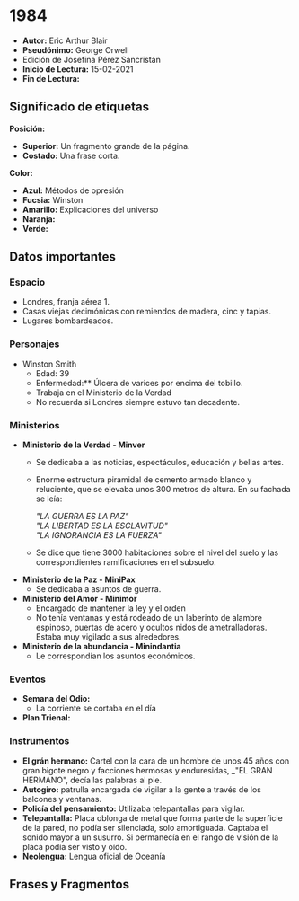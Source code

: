 # 1984

- **Autor:** Eric Arthur Blair
- **Pseudónimo:** George Orwell
- Edición de Josefina Pérez Sancristán
- **Inicio de Lectura:** 15-02-2021
- **Fin de Lectura:**

## Significado de etiquetas

**Posición:**

- **Superior:** Un fragmento grande de la página.
- **Costado:** Una frase corta.

**Color:**

- **Azul:** Métodos de opresión
- **Fucsia:** Winston
- **Amarillo:** Explicaciones del universo
- **Naranja:**
- **Verde:**

## Datos importantes

### Espacio

- Londres, franja aérea 1.
- Casas viejas decimónicas con remiendos de madera, cinc y tapias.
- Lugares bombardeados.

### Personajes

- Winston Smith
  - Edad: 39
  - Enfermedad:** Úlcera de varices por encima del tobillo.
  - Trabaja en el Ministerio de la Verdad
  - No recuerda si Londres siempre estuvo tan decadente.

### Ministerios

- **Ministerio de la Verdad - Minver**
  - Se dedicaba a las noticias, espectáculos, educación y bellas artes.
  - Enorme estructura piramidal de cemento armado blanco y reluciente, que se elevaba unos 300 metros de altura. En su fachada se leía:

    _"LA GUERRA ES LA PAZ"_<br>
    _"LA LIBERTAD ES LA ESCLAVITUD"_<br>
    _"LA IGNORANCIA ES LA FUERZA"_<br>

  - Se dice que tiene 3000 habitaciones sobre el nivel del suelo y las correspondientes ramificaciones en el subsuelo.
- **Ministerio de la Paz - MiniPax**
  - Se dedicaba a asuntos de guerra.
- **Ministerio del Amor - Minimor**
  - Encargado de mantener la ley y el orden
  - No tenía ventanas y está rodeado de un laberinto de alambre espinoso, puertas de acero y ocultos nidos de ametralladoras. Estaba muy vigilado a sus alrededores.
- **Ministerio de la abundancia - Minindantia**
  - Le correspondían los asuntos económicos.

### Eventos

- **Semana del Odio:**
  - La corriente se cortaba en el día
- **Plan Trienal:**

### Instrumentos

- **El grán hermano:** Cartel con la cara de un hombre de unos 45 años con gran bigote negro y facciones hermosas y enduresidas, _"EL GRAN HERMANO", decía las palabras al pie.
- **Autogiro:**  patrulla encargada de vigilar a la gente a través de los balcones y ventanas.
- **Policía del pensamiento:** Utilizaba telepantallas para vigilar.
- **Telepantalla:** Placa oblonga de metal que forma parte de la superficie de la pared, no podía ser silenciada, solo amortiguada. Captaba el sonido mayor a un susurro. Si permanecía en el rango de visión de la placa podía ser visto y oído.
- **Neolengua:** Lengua oficial de Oceanía

## Frases y Fragmentos